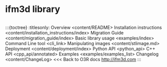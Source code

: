 # ifm3d library
```{include} content/news/news_release.md
```

:::{toctree}
:titlesonly:
Overview <content/README>
Installation instructions <content/installation_instructions/index>
Migration Guide <content/migration_guide/index>
Basic library usage <examples/index>
Command Line tool <cli_link>
Manipulating images <content/stlimage.md>
Deployment <content/deployment/index>
Python API <python_api>
C++ API <cpp_api/annotated>
Examples <examples/examples_list>
Changelog <content/ChangeLog>
<<< Back to O3R docs <http://ifm3d.com>
::: 
